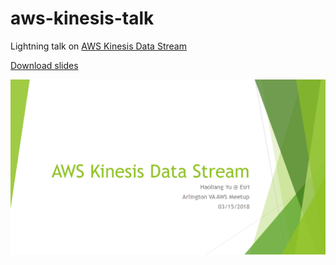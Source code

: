 # aws-kinesis-talk

Lightning talk on [AWS Kinesis Data Stream](https://aws.amazon.com/kinesis/data-streams/)

[Download slides](presentation.pdg)

![presentation](presentation.png)
